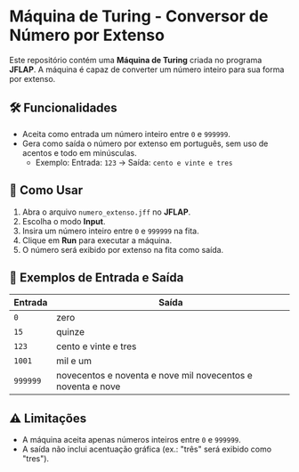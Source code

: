 # Máquina de Turing - Conversor de Número por Extenso

Este repositório contém uma **Máquina de Turing** criada no programa **JFLAP**. A máquina é capaz de converter um número inteiro para sua forma por extenso.

## 🛠️ Funcionalidades

- Aceita como entrada um número inteiro entre `0` e `999999`.
- Gera como saída o número por extenso em português, sem uso de acentos e todo em minúsculas.
  - Exemplo: Entrada: `123` → Saída: `cento e vinte e tres`

## 🚀 Como Usar

1. Abra o arquivo `numero_extenso.jff` no **JFLAP**.
2. Escolha o modo **Input**.
3. Insira um número inteiro entre `0` e `999999` na fita.
4. Clique em **Run** para executar a máquina.
5. O número será exibido por extenso na fita como saída.

## 📝 Exemplos de Entrada e Saída

| Entrada | Saída                  |
|---------|------------------------|
| `0`     | zero                  |
| `15`    | quinze                |
| `123`   | cento e vinte e tres  |
| `1001`  | mil e um              |
| `999999`| novecentos e noventa e nove mil novecentos e noventa e nove |

## ⚠️ Limitações

- A máquina aceita apenas números inteiros entre `0` e `999999`.
- A saída não inclui acentuação gráfica (ex.: "três" será exibido como "tres").
